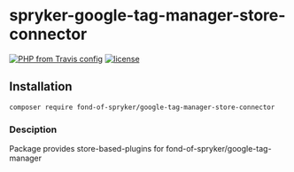 # spryker-google-tag-manager-store-connector

[![PHP from Travis config](https://img.shields.io/travis/php-v/symfony/symfony.svg)](https://php.net/)
[![license](https://img.shields.io/github/license/mashape/apistatus.svg)](https://packagist.org/packages/fond-of-spryker/google-tag-manager-store-connector)

## Installation

```
composer require fond-of-spryker/google-tag-manager-store-connector
```

### Desciption

Package provides store-based-plugins for fond-of-spryker/google-tag-manager
